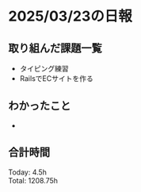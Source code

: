 # 2025/03/23の日報
## 取り組んだ課題一覧
* タイピング練習
*  RailsでECサイトを作る
## わかったこと
* 
## 合計時間 
Today: 4.5h<br>
Total: 1208.75h
